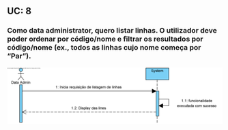 ## **UC: 8**

### Como data administrator, quero listar linhas. O utilizador deve poder ordenar por código/nome e filtrar os resultados por código/nome (ex., todos as linhas cujo nome começa por “Par”).



![UC: 8](UC8.png)